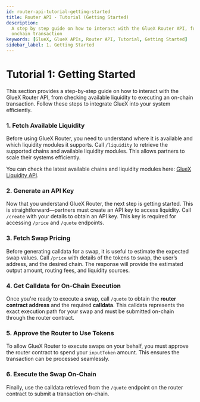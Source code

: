 ```yaml
---
id: router-api-tutorial-getting-started
title: Router API - Tutorial (Getting Started)
description:
  A step by step guide on how to interact with the GlueX Router API, from checking available liquidity to executing an
  onchain transaction
keywords: [GlueX, GlueX APIs, Router API, Tutorial, Getting Started]
sidebar_label: 1. Getting Started
---
```



<head>
    <!-- Meta -->
    <meta charset="UTF-8"/>
    <meta name="viewport" content="width=device-width, initial-scale=1.0"/>
    <meta name="description" content="A step by step guide on how to interact with the GlueX Router API, from checking available liquidity to executing an onchain transaction" />
    <meta name="keywords" content="GlueX, GlueX APIs, Router API, Tutorial, Getting Started" />
    <meta name="author" content="GlueX Protocol" />
    <!-- Open Graph -->
    <meta property="og:title" content="Router API - Tutorial (Getting Started) | GlueX Protocol" />
    <meta property="og:description" content="A step by step guide on how to interact with the GlueX Router API, from checking available liquidity to executing an onchain transaction" />
    <meta property="og:image" content="https://docs.gluex.xyz/banner.jpg" />
    <meta property="og:url" content="https://docs.gluex.xyz/gluex-apis/router-api/tutorials/router-api-tutorial-getting-started" />
    <meta property="og:type" content="website" />
    <!-- Twitter -->
    <meta name="twitter:title" content="Router API - Tutorial (Getting Started) | GlueX Protocol" />
    <meta name="twitter:url" content="https://docs.gluex.xyz/gluex-apis/router-api/tutorials/router-api-tutorial-getting-started" />
    <meta name="twitter:description" content="A step by step guide on how to interact with the GlueX Router API, from checking available liquidity to executing an onchain transaction" />
    <meta name="twitter:image" content="https://docs.gluex.xyz/banner.jpg" />
    <meta name="twitter:card" content="https://docs.gluex.xyz/banner.jpg" />
</head>

# Tutorial 1: Getting Started

This section provides a step-by-step guide on how to interact with the GlueX Router API, from checking available
liquidity to executing an on-chain transaction. Follow these steps to integrate GlueX into your system efficiently.

### **1. Fetch Available Liquidity**

Before using GlueX Router, you need to understand where it is available and which liquidity modules it supports. Call
`/liquidity` to retrieve the supported chains and available liquidity modules. This allows partners to scale their
systems efficiently.

You can check the latest available chains and liquidity modules here:
[GlueX Liquidity API](https://router.gluex.xyz/liquidity).

### **2. Generate an API Key**

Now that you understand GlueX Router, the next step is getting started. This is straightforward—partners must create an
API key to access liquidity. Call `/create` with your details to obtain an API key. This key is required for accessing
`/price` and `/quote` endpoints.

### **3. Fetch Swap Pricing**

Before generating calldata for a swap, it is useful to estimate the expected swap values. Call `/price` with details of
the tokens to swap, the user’s address, and the desired chain. The response will provide the estimated output amount,
routing fees, and liquidity sources.

### **4. Get Calldata for On-Chain Execution**

Once you're ready to execute a swap, call `/quote` to obtain the **router contract address** and the required
**calldata**. This calldata represents the exact execution path for your swap and must be submitted on-chain through the
router contract.

### **5. Approve the Router to Use Tokens**

To allow GlueX Router to execute swaps on your behalf, you must approve the router contract to spend your `inputToken`
amount. This ensures the transaction can be processed seamlessly.

### **6. Execute the Swap On-Chain**

Finally, use the calldata retrieved from the `/quote` endpoint on the router contract to submit a transaction on-chain.
